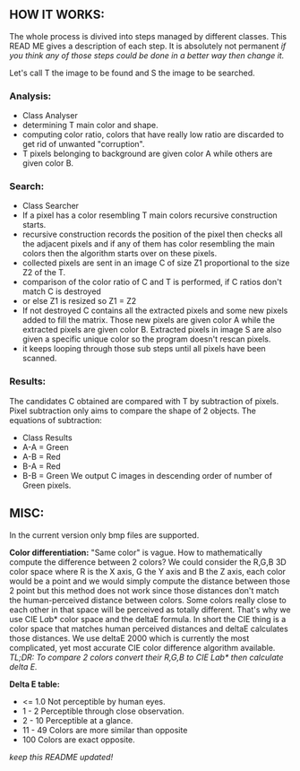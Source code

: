 ## HOW IT WORKS:

The whole process is divived into steps managed by different classes. This READ ME gives a description of each step. It is absolutely not permanent _if you think any of those steps could be done in a better way then change it._

Let's call T the image to be found and S the image to be searched.
### Analysis:

- Class Analyser
- determining T main color and shape.
- computing color ratio, colors that have really low ratio are discarded to get rid of unwanted "corruption".
- T pixels belonging to background are given color A while others are given  color B. 



### Search: 

- Class Searcher
- If a pixel has a color resembling T main colors recursive construction starts.
- recursive construction records the position of the pixel then checks all the adjacent pixels and if any of them has color resembling the main colors then the algorithm starts over on these pixels. 
- collected pixels are sent in an image C of size Z1 proportional to the size Z2 of the T.
- comparison of the color ratio of C and T is performed, if C ratios don't match C is destroyed
- or else Z1 is resized so Z1 = Z2 
- If not destroyed C contains all the extracted pixels and some new pixels added to fill the matrix. Those new pixels are given color A while the extracted pixels are given color B. Extracted pixels in image S are also given a specific unique color so the program doesn't rescan pixels. 
- it keeps looping through those sub steps until all pixels have been scanned. 

### Results:
The candidates C obtained are compared with T by subtraction of pixels. Pixel subtraction only aims to compare the shape of 2 objects.
The equations of subtraction:

- Class Results
- A-A = Green
- A-B = Red
- B-A = Red
- B-B = Green
We output C images in descending order of number of Green pixels.


## **MISC:**

In the current version only bmp files are supported. 

**Color differentiation:** "Same color" is vague. How to mathematically compute the difference between 2 colors? We could consider the R,G,B 3D color space where R is the X axis, G the Y axis
and B the Z axis, each color would be a point and we would simply compute the distance between those 2 point but this method does not work since those distances don't match the human-perceived distance between colors. Some colors really close to each other in that space will be perceived as totally different. That's why we use CIE L*a*b* color space and the deltaE formula. In short the CIE thing is 
a color space that matches human perceived distances and deltaE calculates those distances. We use deltaE 2000 which is currently the most complicated, yet most accurate CIE color difference algorithm available. 
_TL;DR: To compare 2 colors convert their R,G,B to CIE L*a*b* then calculate delta E._

**Delta E table:**
- <= 1.0	Not perceptible by human eyes.
- 1 - 2	Perceptible through close observation.
- 2 - 10	Perceptible at a glance.
- 11 - 49	Colors are more similar than opposite
- 100	Colors are exact opposite.

_keep this README updated!_
